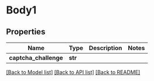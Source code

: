 # Body1

## Properties
Name | Type | Description | Notes
------------ | ------------- | ------------- | -------------
**captcha_challenge** | **str** |  | 

[[Back to Model list]](../README.md#documentation-for-models) [[Back to API list]](../README.md#documentation-for-api-endpoints) [[Back to README]](../README.md)

